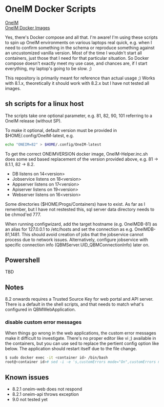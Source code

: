 # OneIM Docker Scripts

[OneIM](https://www.oneidentity.com/products/identity-manager/)  
[OneIM Docker Images](https://hub.docker.com/u/oneidentity/)  

Yes, there's Docker compose and all that. I'm aware! I'm using these scripts to spin up OneIM environments on various laptops real quick, e.g. when I need to confirm something in the schema or reproduce something against an uncustomized vanilla version. Most of the time I wouldn't start all containers, just those that I need for that particular situation. So Docker compose doesn't exactly meet my use case, and chances are, if I start everything, my laptop's going to be slow. ;)

This repository is primarily meant for reference than actual usage ;) Works with 8.1.x, theoretically it should work with 8.2.x but I have not tested all images.

## sh scripts for a linux host

The scripts take one optional parameter, e.g. 81, 82, 90, 101 referring to a OneIM release (without SP).

To make it optional, default version must be provided in $HOME/.config/OneIM-latest, e.g.

```sh
echo "ONEIM=82" > $HOME/.config/OneIM-latest
```

To get the correct ONEIMVERSION docker image, OneIM-Helper.inc.sh does some sed based replacement of the version provided above, e.g. 81 -> 8.1.1, 82 -> 8.2.

- DB listens on 14&lt;version&gt;
- Jobservice listens on 18&lt;version&gt;
- Appserver listens on 17&lt;version&gt;
- Apiserver listens on 19&lt;version&gt;
- Webserver listens on 16&lt;version&gt;

Some directories ($HOME/Progs/Containers) have to exist. As far as I remember,  but I have not restested this, sql server data directory needs to be chmod'ed 777. 

When running configwizard, add the target hostname (e.g. OneIMDB-81) as an alias for 127.0.0.1 to /etc/hosts and set the connection as e.g. OneIMDB-81,1481. This should avoid creation of jobs that the jobservice cannot process due to network issues. Alternatively, configure jobservice with specific connection info (QBMServer.UID_QBMConnectionInfo) later on.

## Powershell

TBD

## Notes
8.2 onwards requires a Trusted Source Key for web portal and API server. There is a default in the shell scripts, and that needs to match what's configured in QBMWebApplication.

### disable custom error messages

When things go wrong in the web applications, the custom error messages make it difficult to investigate. There's no proper editor like vi ;) available in the containers, but you can use sed to replace the pertient config option like below. The application should restart itself due to the file change.

```sh
$ sudo docker exec -it <container id> /bin/bash
root@<container id># sed -i -e 's,customErrors mode="On",customErrors mode="Off",g' web.config
```

## Known issues

- 8.2.1 oneim-web does not respond  
- 8.2.1 oneim-api throws exception  
- 9.0 not tested yet  

